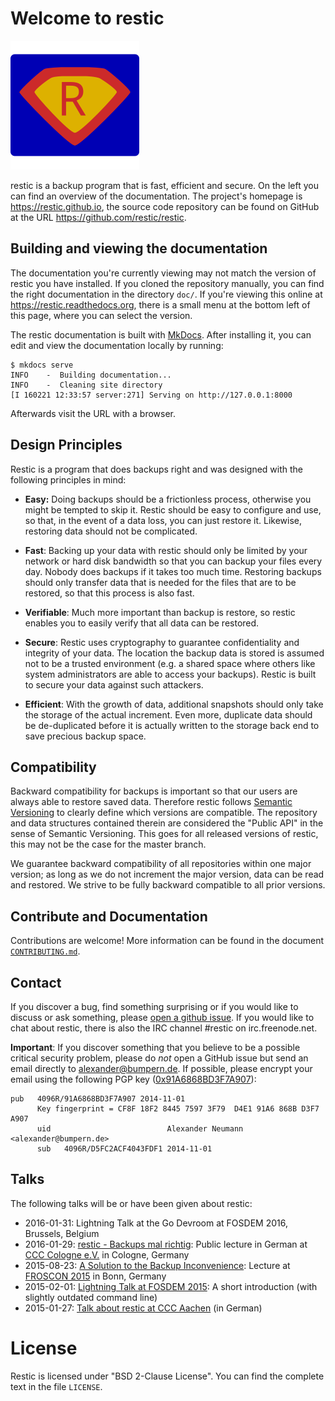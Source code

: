Welcome to restic
=================

![restic logo](logo/logo.svg)

restic is a backup program that is fast, efficient and secure. On the left you
can find an overview of the documentation. The project's homepage is
<https://restic.github.io>, the source code repository can be found on GitHub
at the URL <https://github.com/restic/restic>.

Building and viewing the documentation
--------------------------------------

The documentation you're currently viewing may not match the version of restic
you have installed. If you cloned the repository manually, you can find the
right documentation in the directory `doc/`. If you're viewing this online at
<https://restic.readthedocs.org>, there is a small menu at the bottom left of
this page, where you can select the version.

The restic documentation is built with [MkDocs](http://www.mkdocs.org). After
installing it, you can edit and view the documentation locally by running:

    $ mkdocs serve
    INFO    -  Building documentation...
    INFO    -  Cleaning site directory
    [I 160221 12:33:57 server:271] Serving on http://127.0.0.1:8000

Afterwards visit the URL with a browser.

Design Principles
-----------------

Restic is a program that does backups right and was designed with the following
principles in mind:

 * **Easy:** Doing backups should be a frictionless process, otherwise you might be
   tempted to skip it.  Restic should be easy to configure and use, so that, in
   the event of a data loss, you can just restore it. Likewise,
   restoring data should not be complicated.

 * **Fast**: Backing up your data with restic should only be limited by your
   network or hard disk bandwidth so that you can backup your files every day.
   Nobody does backups if it takes too much time. Restoring backups should only
   transfer data that is needed for the files that are to be restored, so that
   this process is also fast.

 * **Verifiable**: Much more important than backup is restore, so restic enables
   you to easily verify that all data can be restored.

 * **Secure**: Restic uses cryptography to guarantee confidentiality and integrity
   of your data. The location the backup data is stored is assumed not to be a
   trusted environment (e.g. a shared space where others like system
   administrators are able to access your backups). Restic is built to secure
   your data against such attackers.

 * **Efficient**: With the growth of data, additional snapshots should only take
   the storage of the actual increment. Even more, duplicate data should be
   de-duplicated before it is actually written to the storage back end to save
   precious backup space.

Compatibility
-------------

Backward compatibility for backups is important so that our users are always
able to restore saved data. Therefore restic follows [Semantic
Versioning](http://semver.org) to clearly define which versions are compatible.
The repository and data structures contained therein are considered the "Public
API" in the sense of Semantic Versioning. This goes for all released versions
of restic, this may not be the case for the master branch.

We guarantee backward compatibility of all repositories within one major version;
as long as we do not increment the major version, data can be read and restored.
We strive to be fully backward compatible to all prior versions.

Contribute and Documentation
----------------------------

Contributions are welcome! More information can be found in the document
[`CONTRIBUTING.md`](https://github.com/restic/restic/blob/master/CONTRIBUTING.md).

Contact
-------

If you discover a bug, find something surprising or if you would like to
discuss or ask something, please [open a github
issue](https://github.com/restic/restic/issues/new). If you would like to chat
about restic, there is also the IRC channel #restic on irc.freenode.net.

**Important**: If you discover something that you believe to be a possible
critical security problem, please do *not* open a GitHub issue but send an
email directly to alexander@bumpern.de. If possible, please encrypt your email
using the following PGP key
([0x91A6868BD3F7A907](https://pgp.mit.edu/pks/lookup?op=get&search=0xCF8F18F2844575973F79D4E191A6868BD3F7A907)):

```
pub   4096R/91A6868BD3F7A907 2014-11-01
      Key fingerprint = CF8F 18F2 8445 7597 3F79  D4E1 91A6 868B D3F7 A907
      uid                          Alexander Neumann <alexander@bumpern.de>
      sub   4096R/D5FC2ACF4043FDF1 2014-11-01
```

Talks
-----

The following talks will be or have been given about restic:

 * 2016-01-31: Lightning Talk at the Go Devroom at FOSDEM 2016, Brussels, Belgium
 * 2016-01-29: [restic - Backups mal richtig](https://media.ccc.de/v/c4.openchaos.2016.01.restic): Public lecture in German at [CCC Cologne e.V.](https://koeln.ccc.de) in Cologne, Germany
 * 2015-08-23: [A Solution to the Backup Inconvenience](https://programm.froscon.de/2015/events/1515.html): Lecture at [FROSCON 2015](https://www.froscon.de) in Bonn, Germany
 * 2015-02-01: [Lightning Talk at FOSDEM 2015](https://www.youtube.com/watch?v=oM-MfeflUZ8&t=11m40s): A short introduction (with slightly outdated command line)
 * 2015-01-27: [Talk about restic at CCC Aachen](https://videoag.fsmpi.rwth-aachen.de/?view=player&lectureid=4442#content) (in German)

License
=======

Restic is licensed under "BSD 2-Clause License". You can find the complete text
in the file `LICENSE`.
